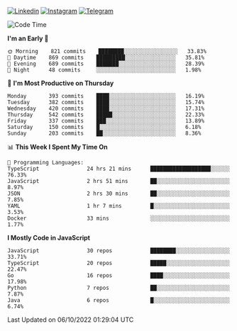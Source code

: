 [![Linkedin](https://img.shields.io/badge/-Archie-blue?style=flat-square&labelColor=gray&logo=Linkedin&logoColor=white&link=https://www.linkedin.com/in/archisdi)](https://www.linkedin.com/in/archisdi)
[![Instagram](https://img.shields.io/badge/-@archisdi-orange?style=flat-square&labelColor=gray&logo=Instagram&logoColor=white&link=https://www.instagram.com/archisdi)](https://www.instagram.com/archisdi)
[![Telegram](https://img.shields.io/badge/-aai-informational?style=flat-square&labelColor=gray&logo=telegram&logoColor=white&link=https://t.me/archisdi)](https://t.me/archisdi)

<!--START_SECTION:waka-->
![Code Time](http://img.shields.io/badge/Code%20Time-1%2C714%20hrs%2012%20mins-blue)

**I'm an Early 🐤** 

```text
🌞 Morning    821 commits    ████████░░░░░░░░░░░░░░░░░   33.83% 
🌆 Daytime    869 commits    █████████░░░░░░░░░░░░░░░░   35.81% 
🌃 Evening    689 commits    ███████░░░░░░░░░░░░░░░░░░   28.39% 
🌙 Night      48 commits     ░░░░░░░░░░░░░░░░░░░░░░░░░   1.98%

```
📅 **I'm Most Productive on Thursday** 

```text
Monday       393 commits    ████░░░░░░░░░░░░░░░░░░░░░   16.19% 
Tuesday      382 commits    ████░░░░░░░░░░░░░░░░░░░░░   15.74% 
Wednesday    420 commits    ████░░░░░░░░░░░░░░░░░░░░░   17.31% 
Thursday     542 commits    █████░░░░░░░░░░░░░░░░░░░░   22.33% 
Friday       337 commits    ███░░░░░░░░░░░░░░░░░░░░░░   13.89% 
Saturday     150 commits    █░░░░░░░░░░░░░░░░░░░░░░░░   6.18% 
Sunday       203 commits    ██░░░░░░░░░░░░░░░░░░░░░░░   8.36%

```


📊 **This Week I Spent My Time On** 

```text
💬 Programming Languages: 
TypeScript               24 hrs 21 mins      ███████████████████░░░░░░   76.33% 
JavaScript               2 hrs 51 mins       ██░░░░░░░░░░░░░░░░░░░░░░░   8.97% 
JSON                     2 hrs 30 mins       ██░░░░░░░░░░░░░░░░░░░░░░░   7.85% 
YAML                     1 hr 7 mins         █░░░░░░░░░░░░░░░░░░░░░░░░   3.53% 
Docker                   33 mins             ░░░░░░░░░░░░░░░░░░░░░░░░░   1.77%

```

**I Mostly Code in JavaScript** 

```text
JavaScript               30 repos            ████████░░░░░░░░░░░░░░░░░   33.71% 
TypeScript               20 repos            █████░░░░░░░░░░░░░░░░░░░░   22.47% 
Go                       16 repos            ████░░░░░░░░░░░░░░░░░░░░░   17.98% 
Python                   7 repos             ██░░░░░░░░░░░░░░░░░░░░░░░   7.87% 
Java                     6 repos             █░░░░░░░░░░░░░░░░░░░░░░░░   6.74%

```



 Last Updated on 06/10/2022 01:29:04 UTC
<!--END_SECTION:waka-->